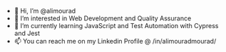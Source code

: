 - 👋 Hi, I’m @alimourad
- 👀 I’m interested in Web Development and Quality Assurance
- 🌱 I’m currently learning JavaScript and Test Automation with Cypress and Jest
- 📫 You can reach me on my Linkedin Profile @ /in/alimouradmourad/
